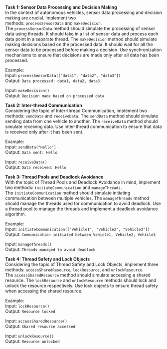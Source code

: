 **Task 1: Sensor Data Processing and Decision Making**  
In the context of autonomous vehicles, sensor data processing and decision making are crucial. Implement two methods: `processSensorData` and `makeDecision`. The `processSensorData` method should simulate the processing of sensor data using threads. It should take in a list of sensor data and process each data point in a separate thread. The `makeDecision` method should simulate making decisions based on the processed data. It should wait for all the sensor data to be processed before making a decision. Use synchronization mechanisms to ensure that decisions are made only after all data has been processed.

Example:  
Input: `processSensorData(["data1", "data2", "data3"])`  
Output: `Data processed: data1, data2, data3`

Input: `makeDecision()`  
Output: `Decision made based on processed data`

**Task 2: Inter-thread Communication**  
Considering the topic of Inter-thread Communication, implement two methods: `sendData` and `receiveData`. The `sendData` method should simulate sending data from one vehicle to another. The `receiveData` method should simulate receiving data. Use inter-thread communication to ensure that data is received only after it has been sent.

Example:  
Input: `sendData("Hello")`  
Output: `Data sent: Hello`

Input: `receiveData()`  
Output: `Data received: Hello`

**Task 3: Thread Pools and Deadlock Avoidance**  
With the topic of Thread Pools and Deadlock Avoidance in mind, implement two methods: `initiateCommunication` and `manageThreads`. The `initiateCommunication` method should simulate initiating communication between multiple vehicles. The `manageThreads` method should manage the threads used for communication to avoid deadlock. Use a thread pool to manage the threads and implement a deadlock avoidance algorithm.

Example:  
Input: `initiateCommunication(["Vehicle1", "Vehicle2", "Vehicle3"])`  
Output: `Communication initiated between Vehicle1, Vehicle2, Vehicle3`

Input: `manageThreads()`  
Output: `Threads managed to avoid deadlock`

**Task 4: Thread Safety and Lock Objects**  
Considering the topic of Thread Safety and Lock Objects, implement three methods: `accessSharedResource`, `lockResource`, and `unlockResource`. The `accessSharedResource` method should simulate accessing a shared resource. The `lockResource` and `unlockResource` methods should lock and unlock the resource respectively. Use lock objects to ensure thread safety when accessing the shared resource.

Example:  
Input: `lockResource()`  
Output: `Resource locked`

Input: `accessSharedResource()`  
Output: `Shared resource accessed`

Input: `unlockResource()`  
Output: `Resource unlocked`